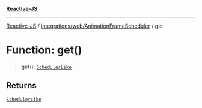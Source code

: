 [**Reactive-JS**](../../../../README.md)

***

[Reactive-JS](../../../../README.md) / [integrations/web/AnimationFrameScheduler](../README.md) / get

# Function: get()

> **get**(): [`SchedulerLike`](../../../../utils/interfaces/SchedulerLike.md)

## Returns

[`SchedulerLike`](../../../../utils/interfaces/SchedulerLike.md)
